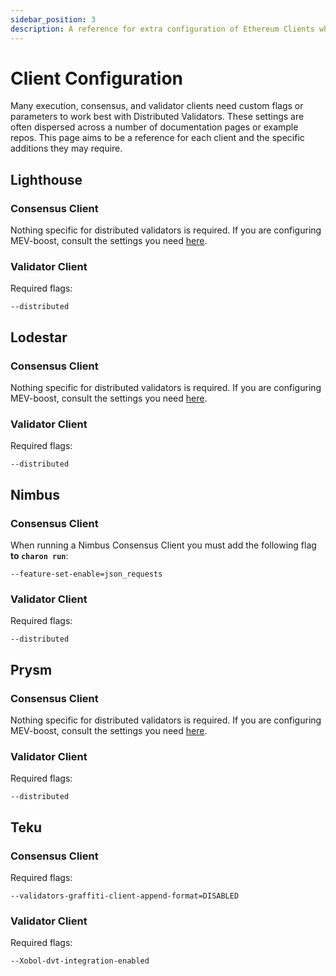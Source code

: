 ```yaml
---
sidebar_position: 3
description: A reference for extra configuration of Ethereum Clients when running in DVs.
---
```


# Client Configuration

Many execution, consensus, and validator clients need custom flags or parameters to work best with Distributed Validators. These settings are often dispersed across a number of documentation pages or example repos. This page aims to be a reference for each client and the specific additions they may require.

## Lighthouse

### Consensus Client

Nothing specific for distributed validators is required. If you are configuring MEV-boost, consult the settings you need [here](../../adv/advanced/quickstart-builder-api.mdx#consensus-clients).

### Validator Client

Required flags:

```shell
--distributed
```

## Lodestar

### Consensus Client

Nothing specific for distributed validators is required. If you are configuring MEV-boost, consult the settings you need [here](../../adv/advanced/quickstart-builder-api.mdx#consensus-clients).

### Validator Client

Required flags:

```shell
--distributed
```

## Nimbus

### Consensus Client

When running a Nimbus Consensus Client you must add the following flag **to `charon run`**:

```shell
--feature-set-enable=json_requests
```

### Validator Client

Required flags:

```shell
--distributed
```

## Prysm

### Consensus Client

Nothing specific for distributed validators is required. If you are configuring MEV-boost, consult the settings you need [here](../../adv/advanced/quickstart-builder-api.mdx#consensus-clients).

### Validator Client

Required flags:

```shell
--distributed
```

## Teku

### Consensus Client

Required flags:

```shell
--validators-graffiti-client-append-format=DISABLED
```

### Validator Client

Required flags:

```shell
--Xobol-dvt-integration-enabled
```
